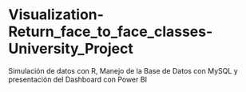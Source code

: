 # Visualization-Return_face_to_face_classes-University_Project
Simulación de datos con R, Manejo de la Base de Datos con MySQL y presentación del Dashboard con Power BI
